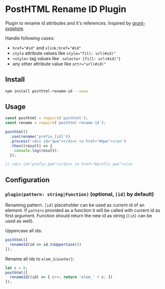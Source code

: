 # PostHTML Rename ID Plugin

Plugin to rename id attributes and it's references. 
Inspired by [grunt-svgstore](https://github.com/FWeinb/grunt-svgstore).

Handle following cases:

- `href="#id"` and `xlink:href="#id"`
- `style` attribute values like `style="fill: url(#id)"`
- `<style>` tag values like `.selector {fill: url(#id)"}`
- any other attribute value like `attr="url(#id)"`

## Install

```sh
npm install posthtml-rename-id --save
```

## Usage

```js
const posthtml = require('posthtml');
const rename = require('posthtml-rename-id');

posthtml()
  .use(rename('prefix_[id]'))
  .process('<div id="qwe"></div> <a href="#qwe"></a>')
  .then((result) => {
    console.log(result);
  });

// <div id="prefix_qwe"></div> <a href="#prefix_qwe"></a>
```

## Configuration

### `plugin(pattern: string|Function)` (optional, `[id]` by default)

Renaming pattern. `[id]` placeholder can be used as current id of an element.
If `pattern` provided as a function it will be called with current id as first argument.
Function should return the new id as string (`[id]` can be used as well).

Uppercase all ids:
```js
posthtml([
  renameId(id => id.toUpperCase())
]);
```

Rename all ids to `elem_{counter}`:
```js
let c = 0;
posthtml([
  renameId((id) => { c++; return 'elem_' + c; })
]);
```
